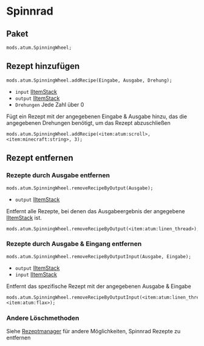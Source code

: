 # Spinnrad

## Paket
`mods.atum.SpinningWheel;`

## Rezept hinzufügen

`mods.atum.SpinningWheel.addRecipe(Eingabe, Ausgabe, Drehung);`

- `input` [IItemStack](/vanilla/api/items/IItemStack)
- `output` [IItemStack](/vanilla/api/items/IItemStack)
- `Drehungen` Jede Zahl über 0

Fügt ein Rezept mit der angegebenen Eingabe & Ausgabe hinzu, das die angegebenen Drehungen benötigt, um das Rezept abzuschließen

```zenscript
mods.atum.SpinningWheel.addRecipe(<item:atum:scroll>, <item:minecraft:string>, 3);
```

## Rezept entfernen

### Rezepte durch Ausgabe entfernen

`mods.atum.SpinningWheel.removeRecipeByOutput(Ausgabe);`

- `output` [IItemStack](/vanilla/api/items/IItemStack)

Entfernt alle Rezepte, bei denen das Ausgabeergebnis der angegebene [IItemStack](/vanilla/api/items/IItemStack) ist.

```zenscript
mods.atum.SpinningWheel.removeRecipeByOutput(<item:atum:linen_thread>);
```

### Rezepte durch Ausgabe & Eingang entfernen

`mods.atum.SpinningWheel.removeRecipeByOutputInput(Ausgabe, Eingabe);`

- `output` [IItemStack](/vanilla/api/items/IItemStack)
- `input` [IItemStack](/vanilla/api/items/IItemStack)

Entfernt das spezifische Rezept mit der angegebenen Ausgabe & Eingabe

```zenscript
mods.atum.SpinningWheel.removeRecipeByOutputInput(<item:atum:linen_thread>, <item:atum:flax>);
```

### Andere Löschmethoden

Siehe [Rezeptmanager](/recipes/recipe_managers) für andere Möglichkeiten, Spinnrad Rezepte zu entfernen
